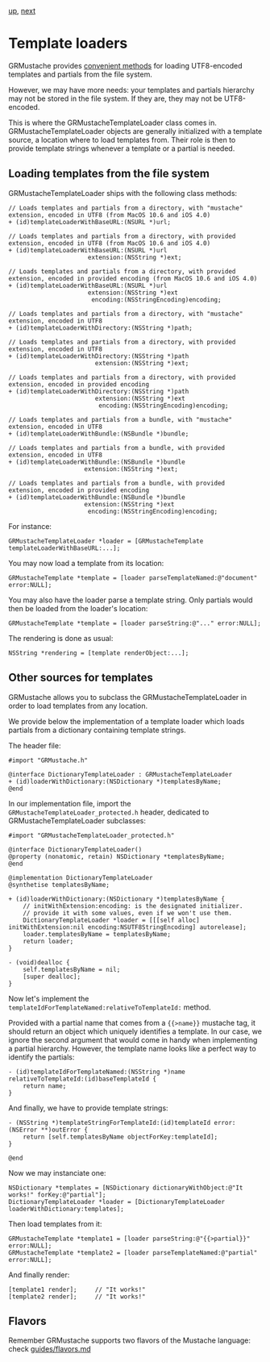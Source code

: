 [up](../../../../GRMustache), [next](runtime.md)

Template loaders
================

GRMustache provides [convenient methods](templates.md) for loading UTF8-encoded templates and partials from the file system.

However, we may have more needs: your templates and partials hierarchy may not be stored in the file system. If they are, they may not be UTF8-encoded.

This is where the GRMustacheTemplateLoader class comes in. GRMustacheTemplateLoader objects are generally initialized with a template source, a location where to load templates from. Their role is then to provide template strings whenever a template or a partial is needed.

Loading templates from the file system
--------------------------------------

GRMustacheTemplateLoader ships with the following class methods:

    // Loads templates and partials from a directory, with "mustache" extension, encoded in UTF8 (from MacOS 10.6 and iOS 4.0)
    + (id)templateLoaderWithBaseURL:(NSURL *)url;

    // Loads templates and partials from a directory, with provided extension, encoded in UTF8 (from MacOS 10.6 and iOS 4.0)
    + (id)templateLoaderWithBaseURL:(NSURL *)url
                          extension:(NSString *)ext;

    // Loads templates and partials from a directory, with provided extension, encoded in provided encoding (from MacOS 10.6 and iOS 4.0)
    + (id)templateLoaderWithBaseURL:(NSURL *)url
                          extension:(NSString *)ext
                           encoding:(NSStringEncoding)encoding;

    // Loads templates and partials from a directory, with "mustache" extension, encoded in UTF8
    + (id)templateLoaderWithDirectory:(NSString *)path;

    // Loads templates and partials from a directory, with provided extension, encoded in UTF8
    + (id)templateLoaderWithDirectory:(NSString *)path
                            extension:(NSString *)ext;

    // Loads templates and partials from a directory, with provided extension, encoded in provided encoding
    + (id)templateLoaderWithDirectory:(NSString *)path
                            extension:(NSString *)ext
                             encoding:(NSStringEncoding)encoding;

    // Loads templates and partials from a bundle, with "mustache" extension, encoded in UTF8
    + (id)templateLoaderWithBundle:(NSBundle *)bundle;

    // Loads templates and partials from a bundle, with provided extension, encoded in UTF8
    + (id)templateLoaderWithBundle:(NSBundle *)bundle
                         extension:(NSString *)ext;

    // Loads templates and partials from a bundle, with provided extension, encoded in provided encoding
    + (id)templateLoaderWithBundle:(NSBundle *)bundle
                         extension:(NSString *)ext
                          encoding:(NSStringEncoding)encoding;

For instance:

    GRMustacheTemplateLoader *loader = [GRMustacheTemplate templateLoaderWithBaseURL:...];

You may now load a template from its location:

    GRMustacheTemplate *template = [loader parseTemplateNamed:@"document" error:NULL];
    
You may also have the loader parse a template string. Only partials would then be loaded from the loader's location:

    GRMustacheTemplate *template = [loader parseString:@"..." error:NULL];
    
The rendering is done as usual:

    NSString *rendering = [template renderObject:...];

Other sources for templates
---------------------------

GRMustache allows you to subclass the GRMustacheTemplateLoader in order to load templates from any location.

We provide below the implementation of a template loader which loads partials from a dictionary containing template strings.

The header file:

    #import "GRMustache.h"

    @interface DictionaryTemplateLoader : GRMustacheTemplateLoader
    + (id)loaderWithDictionary:(NSDictionary *)templatesByName;
    @end

In our implementation file, import the `GRMustacheTemplateLoader_protected.h` header, dedicated to GRMustacheTemplateLoader subclasses:

    #import "GRMustacheTemplateLoader_protected.h"
    
    @interface DictionaryTemplateLoader()
    @property (nonatomic, retain) NSDictionary *templatesByName;
    @end
    
    @implementation DictionaryTemplateLoader
    @synthetise templatesByName;

    + (id)loaderWithDictionary:(NSDictionary *)templatesByName {
        // initWithExtension:encoding: is the designated initializer.
        // provide it with some values, even if we won't use them.
        DictionaryTemplateLoader *loader = [[[self alloc] initWithExtension:nil encoding:NSUTF8StringEncoding] autorelease];
        loader.templatesByName = templatesByName;
        return loader;
    }

    - (void)dealloc {
        self.templatesByName = nil;
        [super dealloc];
    }

Now let's implement the `templateIdForTemplateNamed:relativeToTemplateId:` method.

Provided with a partial name that comes from a `{{>name}}` mustache tag, it should return an object which uniquely identifies a template. In our case, we ignore the second argument that would come in handy when implementing a partial hierarchy. However, the template name looks like a perfect way to identify the partials:

    - (id)templateIdForTemplateNamed:(NSString *)name relativeToTemplateId:(id)baseTemplateId {
        return name;
    }

And finally, we have to provide template strings:

    - (NSString *)templateStringForTemplateId:(id)templateId error:(NSError **)outError {
        return [self.templatesByName objectForKey:templateId];
    }

    @end

Now we may instanciate one:
    
    NSDictionary *templates = [NSDictionary dictionaryWithObject:@"It works!" forKey:@"partial"];
    DictionaryTemplateLoader *loader = [DictionaryTemplateLoader loaderWithDictionary:templates];

Then load templates from it:

    GRMustacheTemplate *template1 = [loader parseString:@"{{>partial}}" error:NULL];
    GRMustacheTemplate *template2 = [loader parseTemplateNamed:@"partial" error:NULL];

And finally render:

    [template1 render];     // "It works!"
    [template2 render];     // "It works!"


Flavors
-------

Remember GRMustache supports two flavors of the Mustache language: check [guides/flavors.md](flavors.md)
